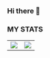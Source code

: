 ### Hi there 👋

### MY STATS
<table>
  <tr>
    <td align="center" style="padding=0;width=50%;">
      <img align="center" style="padding=0;" src="https://github-readme-stats.vercel.app/api/?username=fataliti&theme=synthwave&show_icons=true&hide_border=true&bg_color=00000000&hide_title=true&count_private=true" />
    </td>
    <td align="center" style="padding=0;width=50%;">
      <img align="center" style="padding=0;" src="https://github-readme-stats.vercel.app/api/top-langs/?username=fataliti" />
    </td>
  </tr>
</table>

